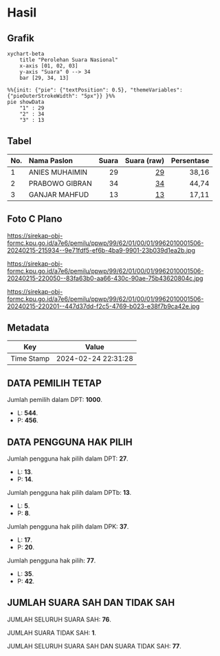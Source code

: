 # Hasil

## Grafik

```mermaid
xychart-beta
    title "Perolehan Suara Nasional"
    x-axis [01, 02, 03]
    y-axis "Suara" 0 --> 34
    bar [29, 34, 13]
```

```mermaid
%%{init: {"pie": {"textPosition": 0.5}, "themeVariables": {"pieOuterStrokeWidth": "5px"}} }%%
pie showData
    "1" : 29
    "2" : 34
    "3" : 13
```

## Tabel

| No. | Nama Paslon    | Suara | Suara (raw) | Persentase |
|:--- |:-------------- | -----:| -----------:| ----------:|
| 1   | ANIES MUHAIMIN | 29    | [29][p-1]   | 38,16      |
| 2   | PRABOWO GIBRAN | 34    | [34][p-2]   | 44,74      |
| 3   | GANJAR MAHFUD  | 13    | [13][p-3]   | 17,11      |


[p-1]: https://github.com/gigit-pemilu/pemilu-2024/blob/main/pilpres/hitung-suara/sub/99-luar-negeri/sub/62-kuala-lumpur-malaysia/sub/01-kuala-lumpur-malaysia/sub/0001-kuala-lumpur-malaysia/sub/506-tps-193/sub/paslon-1.txt
[p-2]: https://github.com/gigit-pemilu/pemilu-2024/blob/main/pilpres/hitung-suara/sub/99-luar-negeri/sub/62-kuala-lumpur-malaysia/sub/01-kuala-lumpur-malaysia/sub/0001-kuala-lumpur-malaysia/sub/506-tps-193/sub/paslon-2.txt
[p-3]: https://github.com/gigit-pemilu/pemilu-2024/blob/main/pilpres/hitung-suara/sub/99-luar-negeri/sub/62-kuala-lumpur-malaysia/sub/01-kuala-lumpur-malaysia/sub/0001-kuala-lumpur-malaysia/sub/506-tps-193/sub/paslon-3.txt

## Foto C Plano

https://sirekap-obj-formc.kpu.go.id/a7e6/pemilu/ppwp/99/62/01/00/01/9962010001506-20240215-215934--9e71fdf5-ef6b-4ba9-9901-23b039d1ea2b.jpg

https://sirekap-obj-formc.kpu.go.id/a7e6/pemilu/ppwp/99/62/01/00/01/9962010001506-20240215-220050--83fa63b0-aa66-430c-90ae-75b43620804c.jpg

https://sirekap-obj-formc.kpu.go.id/a7e6/pemilu/ppwp/99/62/01/00/01/9962010001506-20240215-220201--447d37dd-f2c5-4769-b023-e38f7b9ca42e.jpg


## Metadata

| Key        | Value               |
| ---------- | ------------------- |
| Time Stamp | 2024-02-24 22:31:28 |


## DATA PEMILIH TETAP

Jumlah pemilih dalam DPT: **1000**.
 * L: **544**.
 * P: **456**.

## DATA PENGGUNA HAK PILIH

Jumlah pengguna hak pilih dalam DPT: **27**.
 * L: **13**.
 * P: **14**.

Jumlah pengguna hak pilih dalam DPTb: **13**.
 * L: **5**.
 * P: **8**.

Jumlah pengguna hak pilih dalam DPK: **37**.
 * L: **17**.
 * P: **20**.

Jumlah pengguna hak pilih: **77**.
 * L: **35**.
 * P: **42**.

## JUMLAH SUARA SAH DAN TIDAK SAH

JUMLAH SELURUH SUARA SAH: **76**.

JUMLAH SUARA TIDAK SAH: **1**.

JUMLAH SELURUH SUARA SAH DAN SUARA TIDAK SAH: **77**.


